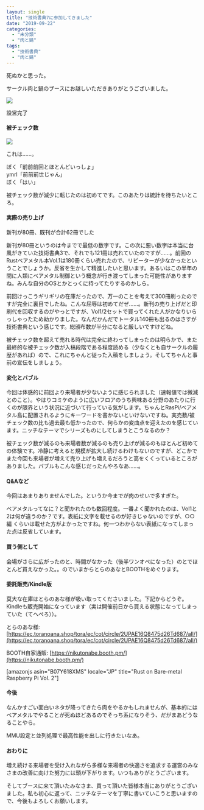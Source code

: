 ```yaml
---
layout: single
title: "技術書典7に参加してきました"
date: "2019-09-22"
categories: 
  - "未分類"
  - "肉と鍋"
tags: 
  - "技術書典"
  - "肉と鍋"
---
```


死ぬかと思った。

サークル肉と鍋のブースにお越しいただきありがとうございました。

[![](https://blog.naotaco.com/assets/images/posts/2019/09/IMG_20190922_104236.jpg)](https://blog.naotaco.com/assets/images/posts/2019/09/IMG_20190922_104236.jpg)

設営完了

#### 被チェック数

![](https://blog.naotaco.com/assets/images/posts/2019/09/image-1.png)

これは……。

ぼく「前前前回とほとんどいっしょ」  
ymrl「前前前世じゃん」  
ぼく「はい」

被チェック数が減少に転じたのは初めてです。このあたりは統計を待ちたいところ。

#### 実際の売り上げ

新刊が80冊、既刊が合計62冊でした

新刊が80冊というのは今までで最低の数字です。この次に悪い数字は本当に台風がきていた技術書典3で、それでも121冊は売れていたのですが……。前回のRustベアメタル本Vol.1は180冊くらい売れたので、リピーターが少なかったということでしょうか。反省を生かして精進したいと思います。あるいはこの半年の間に人類にベアメタル制御という概念が行き渡ってしまった可能性がありますね。みんな自分のOSとかとっくに持ってたりするのかしら。

前回けっこうギリギリの在庫だったので、万一のことを考えて300冊刷ったのですが完全に裏目でしたね。こんな屈辱は初めてだぜ……。新刊の売り上げだと印刷代を回収するのがやっとですが、Vol1/2セットで買ってくれた人がかなりいらっしゃったため助かりました。なんだかんだでトータル140冊も出るのはさすが技術書典という感じです。総頒布数が半分になると厳しいですけどね。

被チェック数を超えて売れる時代は完全に終わってしまったのは明らかで、また最終的な被チェック数が入稿段階である程度読める（少なくとも自サークルの履歴があれば）ので、これにちゃんと従った入稿をしましょう。そしてちゃんと事前の宣伝をしましょう。

#### 変化とバブル

今回は体感的に前回より来場者が少ないように感じられました（速報値では微減とのこと）。やはりコミケのように広いフロアのうち興味ある分野のあたりに行くのが限界という状況に近づいて行っている気がします。ちゃんとRasPi/ベアメタル島に配置されるようにキーワードを書かないといけないですね。実売数/被チェック数の比も過去最も低かったので、何らかの変曲点を迎えたのを感じています。ニッチなテーマでシリーズものにしてしまうとこうなるのか？

被チェック数が減るのも来場者数が減るのも売り上げが減るのもほとんど初めての体験です。冷静に考えると規模が拡大し続けるわけもないのですが、どこかでまた今回も来場者が増えて売り上げも増えるだろうと高をくくっているところがありました。バブルもこんな感じだったんやろなあ……。

#### Q&Aなど

今回はあまりありませんでした。というか今までが肉のせいで多すぎた。

ベアメタルってなに？と聞かれたのも数回程度。一番よく聞かれたのは、Vol1と2は何が違うのか？です。表紙に文字を載せるのが好きじゃないのですが、○○編 くらいは載せた方がよかったですね。何一つわからない表紙になってしまった点は反省しています。

#### 買う側として

会場がさらに広がったのと、時間がなかった（後半ワンオペになった）のとでほとんど買えなかった。。のでいまからとらのあなとBOOTHをめぐります。

#### 委託販売/Kindle版

莫大な在庫はとらのあな様が吸い取ってくださいました。下記からどうぞ。Kindleも販売開始になっています（実は開催前日から買える状態になってしまっていた（てへぺろ））。

とらのあな様: [https://ec.toranoana.shop/tora/ec/cot/circle/2UPAE16Q8475d26Td687/all/](https://ec.toranoana.shop/tora/ec/cot/circle/2UPAE16Q8475d26Td687/all/)

BOOTH自家通販: [https://nikutonabe.booth.pm/](https://nikutonabe.booth.pm/)

\[amazonjs asin="B07Y618XMS" locale="JP" title="Rust on Bare-metal Raspberry Pi Vol. 2"\]

#### 今後

なんかすごい面白いネタが降ってきたら肉をやるかもしれませんが、基本的にはベアメタルでやることが死ぬほどあるのでそっち系になりそう、だがまあどうなることやら。

MMU設定と並列処理で最高性能を出しに行きたいなあ。

#### おわりに

増え続ける来場者を受け入れながら多様な来場者の快適さを追求する運営のみなさまの改善に向けた努力には頭が下がります。いつもありがとうございます。

そしてブースに来て頂いたみなさま、買って頂いた皆様本当にありがとうございました。私も初心に返って、ニッチなテーマを丁寧に書いていこうと思いますので、今後もよろしくお願いします。
